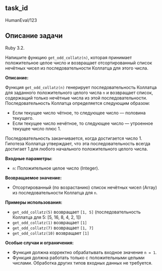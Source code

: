 ## task_id
HumanEval/123

## Описание задачи
Ruby 3.2.

Напишите функцию `get_odd_collatz(n)`, которая принимает положительное целое число и возвращает отсортированный список нечётных чисел из последовательности Коллатца для этого числа.

**Описание:**

Функция `get_odd_collatz(n)` генерирует последовательность Коллатца для заданного положительного целого числа `n` и возвращает список, содержащий только нечётные числа из этой последовательности.  Последовательность Коллатца определяется следующим образом:

* Если текущее число чётное, то следующее число — половина текущего.
* Если текущее число нечётное, то следующее число — утроенное текущее число плюс 1.

Последовательность заканчивается, когда достигается число 1.  Гипотеза Коллатца утверждает, что эта последовательность всегда достигает 1 для любого начального положительного целого числа.

**Входные параметры:**

* `n`: Положительное целое число (Integer).

**Возвращаемое значение:**

* Отсортированный (по возрастанию) список нечётных чисел (Array<Integer>) из последовательности Коллатца для `n`.

**Примеры использования:**

* `get_odd_collatz(5)` возвращает `[1, 5]` (последовательность Коллатца для 5: [5, 16, 8, 4, 2, 1])
* `get_odd_collatz(1)` возвращает `[1]`
* `get_odd_collatz(7)` возвращает `[1, 7]`
* `get_odd_collatz(10)` возвращает `[1]`


**Особые случаи и ограничения:**

* Функция должна корректно обрабатывать входное значение `n = 1`.
* Функция должна работать только с положительными целыми числами.  Обработка других типов входных данных не требуется.
